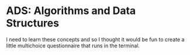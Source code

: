 # ADS: Algorithms and Data Structures

I need to learn these concepts and so I thought it would be fun to create a little multichoice questionnaire that runs in the terminal.
